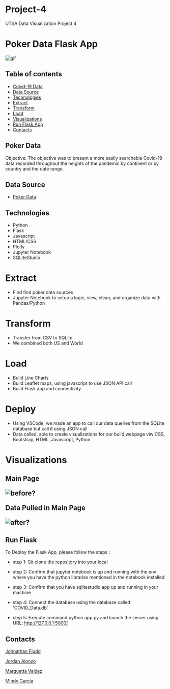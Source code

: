 # Project-4
UTSA Data Visualization Project 4





# Poker Data Flask App

![gif](https://media.giphy.com/media/xT9DPlAUKTl1GeZjC8/giphy.gif)

## Table of contents

* [Coivd-19 Data](#covid-19-data)
* [Data Source](#data-sources)
* [Technologies](#technologies)
* [Extract](#extract)
* [Transform](#transform)
* [Load](#load)
* [Visualizations](#visualizations)
* [Run Flask App](#run-flask)
* [Contacts](#contacts)

## Poker Data

Objective: The objective was to present a more easily searchable Covid-19 data recorded throughout the heights of the pandemic by continent or by country and the date range.

## Data Source

- [Poker Data](http://poker.cs.ualberta.ca/irc_poker_database.html)


## Technologies
* Python
* Flask
* Javascript
* HTML/CSS
* Plotly
* Jupyter Notebook
* SQLiteStudio

# Extract

* Find find poker data sources
* Jupyter Notebook to setup a logic, view, clean, and organize data with Pandas/Python

# Transform

* Transfer from CSV to SQLite
* We combined both US and World 

# Load

* Build Line Charts
* Build Leaflet maps, using javascript to use JSON API call
* Build Flask app and connectivity
 
# Deploy
 
* Using VSCode, we made an app to call our data queries from the SQLite database but call it using JSON call
* Data called, able to create visualizations for our build webpage viw CSS, Bootstrap, HTML, Javascript, Python

# Visualizations
 
<h2>Main Page

![before?](static/Images/mainpage.PNG)

Data Pulled in Main Page

![after?](static/Images/covid19html.png)

## Run Flask

To Deploy the Flask App, please follow the steps :
* step 1: Git clone the repository into your local

* step 2: Confirm that jupyter notebook is up and running with the env where you have the python libraries mentioned in the notebook installed

* step 3: Confirm that you have sqlitestudio app up and running in your machine

* step 4: Connect the database using the database called 'COVID_Data.db'

* step 5: Execute command python app.py and launch the server using URL: http://127.0.0.1:5000/

## Contacts


[Johnathan Fludd](https://github.com/JohnathanFludd)

[Jordan Alonzo](https://github.com/jalonzoajordan)

[Marquetta Valdez](https://github.com/quettamar)

[Mindy Garcia](https://github.com/mingarci)
